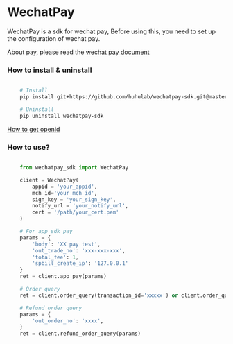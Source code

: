 WechatPay
=============

WechatPay is a sdk for wechat pay, Before using this, you need to set up the configuration of wechat pay.

About pay, please read the [wechat pay document](https://pay.weixin.qq.com/wiki/doc/api/index.html)

### How to install & uninstall

``` bash

    # Install
    pip install git+https://github.com/huhulab/wechatpay-sdk.git@master

    # Uninstall
    pip uninstall wechatpay-sdk

```


[How to get openid](https://pay.weixin.qq.com/wiki/doc/api/app.php?chapter=4_4)

### How to use?

``` python

    from wechatpay_sdk import WechatPay

    client = WechatPay(
        appid = 'your_appid',
        mch_id='your_mch_id',
        sign_key = 'your_sign_key',
        notify_url = 'your_notify_url',
        cert = '/path/your_cert.pem'
    )

    # For app sdk pay
    params = {
        'body': 'XX pay test',
        'out_trade_no': 'xxx-xxx-xxx',
        'total_fee': 1,
        'spbill_create_ip': '127.0.0.1'
    }
    ret = client.app_pay(params)

    # Order query
    ret = client.order_query(transaction_id='xxxxx') or client.order_query(out_trade_no='xxxx')

    # Refund order query
    params = {
        'out_order_no': 'xxxx',
    }
    ret = client.refund_order_query(params)

```
